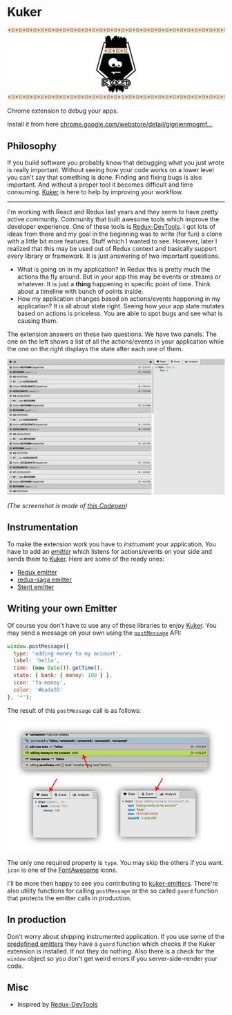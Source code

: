 # Kuker

![kuker](./img/kuker_banner.jpg)

Chrome extension to debug your apps.

Install it from here [chrome.google.com/webstore/detail/glgnienmpgmf...](https://chrome.google.com/webstore/detail/glgnienmpgmfpkigngkmieconbnkmlcn).

## Philosophy

If you build software you probably know that debugging what you just wrote is really important. Without seeing how your code works on a lower level you can't say that something is done. Finding and fixing bugs is also important. And without a proper tool it becomes difficult and time consuming. [Kuker](https://chrome.google.com/webstore/detail/glgnienmpgmfpkigngkmieconbnkmlcn) is here to help by improving your workflow.

---

I'm working with React and Redux last years and they seem to have pretty active community. Community that built awesome tools which improve the developer experience. One of these tools is [Redux-DevTools](https://github.com/zalmoxisus/redux-devtools-extension). I got lots of ideas from there and my goal in the beginning was to write (for fun) a clone with a little bit more features. Stuff which I wanted to see. However, later I realized that this may be used out of Redux context and basically support every library or framework. It is just answering of two important questions.

* What is going on in my application? In Redux this is pretty much the actions tha fly around. But in your app this may be events or streams or whatever. It is just a **thing** happening in specific point of time. Think about a timeline with bunch of points inside.
* How my application changes based on actions/events happening in my application? It is all about state right. Seeing how your app state mutates based on actions is priceless. You are able to spot bugs and see what is causing them.

The extension answers on these two questions. We have two panels. The one on the left shows a list of all the actions/events in your application while the one on the right displays the state after each one of them.

![redux saga extension](./img/redux_screenshot_1280x800.jpg)

*(The screenshot is made of [this Codepen](https://codepen.io/krasimir/pen/vpYrqw))*

## Instrumentation

To make the extension work you have to *instrument* your application. You have to add an [_emitter_](https://github.com/krasimir/kuker-emitters) which listens for actions/events on your side and sends them to [Kuker](https://chrome.google.com/webstore/detail/glgnienmpgmfpkigngkmieconbnkmlcn). Here are some of the ready ones:

* [Redux emitter](https://github.com/krasimir/kuker-emitters#integration-with-redux)
* [redux-saga emitter](https://github.com/krasimir/kuker-emitters#integration-with-redux-saga)
* [Stent emitter](https://github.com/krasimir/kuker-emitters#integration-with-stent)

## Writing your own Emitter

Of course you don't have to use any of these libraries to enjoy [Kuker](https://chrome.google.com/webstore/detail/glgnienmpgmfpkigngkmieconbnkmlcn). You may send a message on your own using the [`postMessage`](https://developer.mozilla.org/en-US/docs/Web/API/Window/postMessage) API:

```js
window.postMessage({
  type: 'adding money to my account',
  label: 'hello',
  time: (new Date()).getTime(),
  state: { bank: { money: 100 } },
  icon: 'fa-money',
  color: '#bada55'
}, '*');
```

The result of this `postMessage` call is as follows:

![custom event](./img/screenshot_custom_event.jpg)

The only one required property is `type`. You may skip the others if you want. `icon` is one of the [FontAwesome](http://fontawesome.io/icons/) icons.

I'll be more then happy to see you contributing to [kuker-emitters](https://github.com/krasimir/kuker-emitters). There're also utility functions for calling `postMessage` or the so called `guard` function that protects the emitter calls in production.

## In production

Don't worry about shipping instrumented application. If you use some of the [predefined emitters](https://github.com/krasimir/kuker-emitters) they have a `guard` function which checks if the Kuker extension is installed. If not they do nothing. Also there is a check for the `window` object so you don't get weird errors if you server-side-render your code.

## Misc

* Inspired by [Redux-DevTools](https://github.com/zalmoxisus/redux-devtools-extension)
